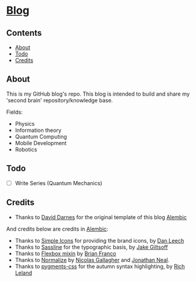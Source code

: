 # [Blog](https://cka09191.github.io)


## Contents
- [About](#about)
- [Todo](#Todo)
- [Credits](#Credits)

## About

This is my GitHub blog's repo. This blog is intended to build and share my 'second brain' repository/knowledge base.

Fields:
- Physics
- Information theory
- Quantum Computing
- Mobile Development
- Robotics

## Todo
- [ ] Write Series (Quantum Mechanics)

## Credits
- Thanks to [David Darnes](https://darn.es/) for the original template of this blog [Alembic](https://github.com/daviddarnes/alembic)

And credits below are credits in [Alembic](https://github.com/daviddarnes/alembic):

- Thanks to [Simple Icons](https://simpleicons.org/) for providing the brand icons, by [Dan Leech](https://twitter.com/bathtype)
- Thanks to [Sassline](https://sassline.com/) for the typographic basis, by [Jake Giltsoff](https://twitter.com/jakegiltsoff)
- Thanks to [Flexbox mixin](https://github.com/mastastealth/sass-flex-mixin) by [Brian Franco](https://twitter.com/brianfranco)
- Thanks to [Normalize](https://necolas.github.io/normalize.css/) by [Nicolas Gallagher](https://twitter.com/necolas) and [Jonathan Neal](https://twitter.com/jon_neal).
- Thanks to [pygments-css](http://richleland.github.io/pygments-css/) for the autumn syntax highlighting, by [Rich Leland](https://twitter.com/richleland)
